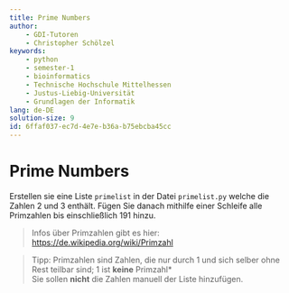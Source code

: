 ```yaml
---
title: Prime Numbers
author:
    - GDI-Tutoren
    - Christopher Schölzel
keywords:
    - python
    - semester-1
    - bioinformatics
    - Technische Hochschule Mittelhessen
    - Justus-Liebig-Universität
    - Grundlagen der Informatik
lang: de-DE
solution-size: 9
id: 6ffaf037-ec7d-4e7e-b36a-b75ebcba45cc
---
```


# Prime Numbers

Erstellen sie eine Liste `primelist` in der Datei `primelist.py` welche die Zahlen 2 und 3 enthält. Fügen Sie danach mithilfe einer Schleife alle Primzahlen bis einschließlich 191 hinzu.

> Infos über Primzahlen gibt es hier: https://de.wikipedia.org/wiki/Primzahl 

> Tipp: Primzahlen sind Zahlen, die nur durch 1 und sich selber ohne Rest teilbar sind; 1 ist **keine** Primzahl*\
> Sie sollen **nicht** die Zahlen manuell der Liste hinzufügen.
